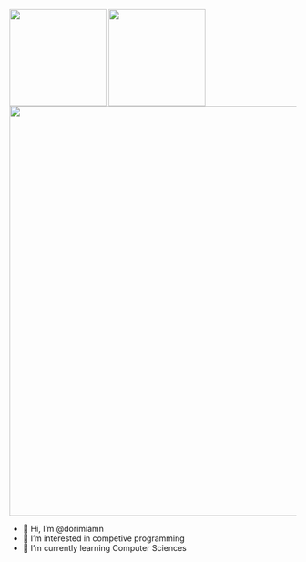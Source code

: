 <p>
  <a>
    <img height="170px" align="center" src="https://github-readme-stats.vercel.app/api/top-langs/?username=dorimiamn&show_icons=true&theme=onedark&layout=compact"/>
  </a>
  <a>
    <img height="170px" align="center" src="https://github-readme-stats.vercel.app/api?username=dorimiamn&show_icons=true&theme=onedark"/>
  </a>
  <a>
    <img width="720px" align="center" src="https://github-profile-summary-cards.vercel.app/api/cards/profile-details?username=dorimiamn&theme=dracula"/>
  </a>
</p>

- 👋 Hi, I’m @dorimiamn
- 👀 I’m interested in competive programming
- 🌱 I’m currently learning Computer Sciences
<!---
- 💞️ I’m looking to collaborate on ...
- 📫 How to reach me ...
--->
<!---
dorimiamn/dorimiamn is a ✨ special ✨ repository because its `README.md` (this file) appears on your GitHub profile.
You can click the Preview link to take a look at your changes.
--->
